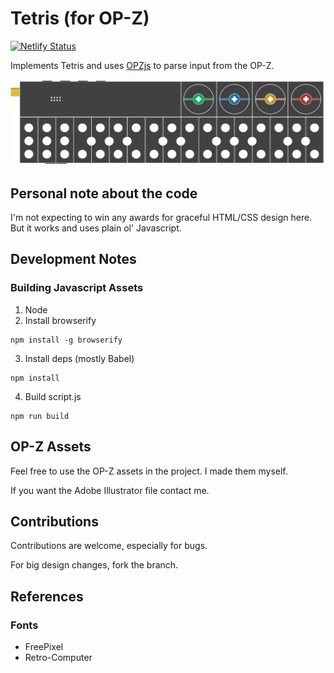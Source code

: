 # Tetris (for OP-Z)

[![Netlify Status](https://api.netlify.com/api/v1/badges/78e5fcc6-04d0-4f41-a46c-b0002b727712/deploy-status)](https://app.netlify.com/sites/ecstatic-lamarr-0706a7/deploys)

Implements Tetris and uses [OPZjs](github.com/nbw/opz) to parse input from the OP-Z.

![opz](/src/img/opz_basic.svg)

## Personal note about the code

I'm not expecting to win any awards for graceful HTML/CSS design here. But it works and uses plain ol' Javascript.

## Development Notes

### Building Javascript Assets

1. Node
2. Install browserify

```
npm install -g browserify
```

3. Install deps (mostly Babel)

```
npm install
```

4. Build script.js

```
npm run build
```

## OP-Z Assets

Feel free to use the OP-Z assets in the project. I made them myself.

If you want the Adobe Illustrator file contact me.

## Contributions

Contributions are welcome, especially for bugs.

For big design changes, fork the branch.

## References

### Fonts

- FreePixel
- Retro-Computer

